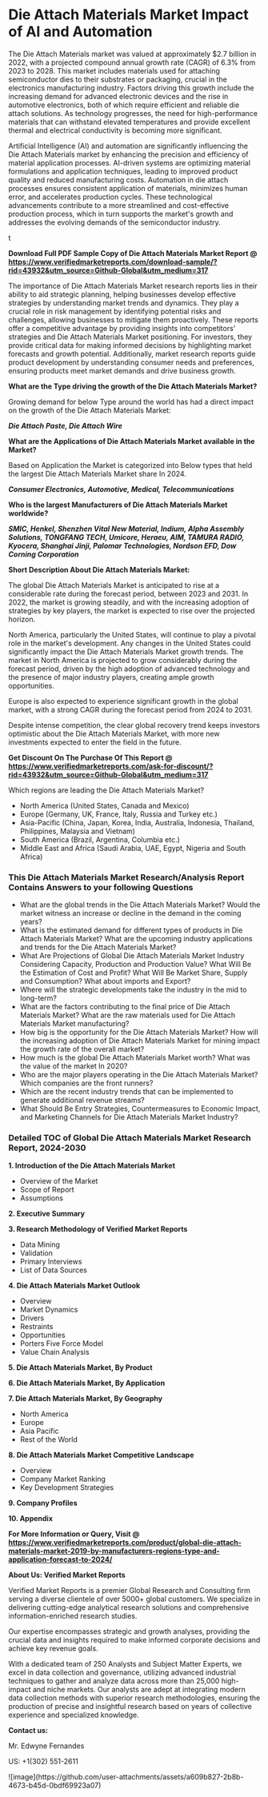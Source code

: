 <h1>Die Attach Materials Market Impact of AI and Automation</h1><p>The Die Attach Materials market was valued at approximately $2.7 billion in 2022, with a projected compound annual growth rate (CAGR) of 6.3% from 2023 to 2028. This market includes materials used for attaching semiconductor dies to their substrates or packaging, crucial in the electronics manufacturing industry. Factors driving this growth include the increasing demand for advanced electronic devices and the rise in automotive electronics, both of which require efficient and reliable die attach solutions. As technology progresses, the need for high-performance materials that can withstand elevated temperatures and provide excellent thermal and electrical conductivity is becoming more significant.</p><p>Artificial Intelligence (AI) and automation are significantly influencing the Die Attach Materials market by enhancing the precision and efficiency of material application processes. AI-driven systems are optimizing material formulations and application techniques, leading to improved product quality and reduced manufacturing costs. Automation in die attach processes ensures consistent application of materials, minimizes human error, and accelerates production cycles. These technological advancements contribute to a more streamlined and cost-effective production process, which in turn supports the market's growth and addresses the evolving demands of the semiconductor industry.</p>t</p><p id="" class=""><strong>Download Full PDF Sample Copy of Die Attach Materials Market Report @ <a href="https://www.verifiedmarketreports.com/download-sample/?rid=43932&utm_source=Github-Global&utm_medium=317" target="_blank">https://www.verifiedmarketreports.com/download-sample/?rid=43932&utm_source=Github-Global&utm_medium=317</a></strong></p><p>The importance of&nbsp;Die Attach Materials Market research reports lies in their ability to aid strategic planning, helping businesses develop effective strategies by understanding market trends and dynamics. They play a crucial role in risk management by identifying potential risks and challenges, allowing businesses to mitigate them proactively. These reports offer a competitive advantage by providing insights into competitors' strategies and Die Attach Materials Market positioning. For investors, they provide critical data for making informed decisions by highlighting market forecasts and growth potential. Additionally, market research reports guide product development by understanding consumer needs and preferences, ensuring products meet market demands and drive business growth.</p><p><strong>What are the&nbsp;Type driving the growth of the Die Attach Materials Market?</strong></p><p id="" class="">Growing demand for below Type around the world has had a direct impact on the growth of the Die Attach Materials Market:</p><em><strong>Die Attach Paste, Die Attach Wire</strong></em></p><strong>What are the&nbsp;Applications&nbsp;of Die Attach Materials Market available in the Market?</strong></p><p id="" class="">Based on Application the Market is categorized into Below types that held the largest Die Attach Materials Market share In 2024.</p><em><strong>Consumer Electronics, Automotive, Medical, Telecommunications</strong></em></p><strong>Who is the largest Manufacturers of Die Attach Materials Market worldwide?</strong></p><p><em><strong>SMIC, Henkel, Shenzhen Vital New Material, Indium, Alpha Assembly Solutions, TONGFANG TECH, Umicore, Heraeu, AIM, TAMURA RADIO, Kyocera, Shanghai Jinji, Palomar Technologies, Nordson EFD, Dow Corning Corporation</strong></em></p><p id="" class=""><strong>Short Description About Die Attach Materials Market:</strong></p><p>The global Die Attach Materials Market is anticipated to rise at a considerable rate during the forecast period, between 2023 and 2031. In 2022, the market is growing steadily, and with the increasing adoption of strategies by key players, the market is expected to rise over the projected horizon.</p><p>North America, particularly the United States, will continue to play a pivotal role in the market's development. Any changes in the United States could significantly impact the Die Attach Materials Market growth trends. The market in North America is projected to grow considerably during the forecast period, driven by the high adoption of advanced technology and the presence of major industry players, creating ample growth opportunities.</p><p>Europe is also expected to experience significant growth in the global market, with a strong CAGR during the forecast period from 2024 to 2031.</p><p>Despite intense competition, the clear global recovery trend keeps investors optimistic about the Die Attach Materials Market, with more new investments expected to enter the field in the future.</p><p id="" class=""><strong>Get Discount On The Purchase Of This Report @ <a href="https://www.verifiedmarketreports.com/ask-for-discount/?rid=43932&utm_source=Github-Global&utm_medium=317" target="_blank">https://www.verifiedmarketreports.com/ask-for-discount/?rid=43932&utm_source=Github-Global&utm_medium=317</a></strong></p>Which regions are leading the Die Attach Materials Market?</p><ul><li>North America (United States, Canada and Mexico)</li><li>Europe (Germany, UK, France, Italy, Russia and Turkey etc.)</li><li>Asia-Pacific (China, Japan, Korea, India, Australia, Indonesia, Thailand, Philippines, Malaysia and Vietnam)</li><li>South America (Brazil, Argentina, Columbia etc.)</li><li>Middle East and Africa (Saudi Arabia, UAE, Egypt, Nigeria and South Africa)</li></ul><h3 id="" class="">This Die Attach Materials Market Research/Analysis Report Contains Answers to your following Questions</h3><ul><li>What are the global trends in the Die Attach Materials Market? Would the market witness an increase or decline in the demand in the coming years?</li><li>What is the estimated demand for different types of products in Die Attach Materials Market? What are the upcoming industry applications and trends for the Die Attach Materials Market?</li><li>What Are Projections of Global Die Attach Materials Market Industry Considering Capacity, Production and Production Value? What Will Be the Estimation of Cost and Profit? What Will Be Market Share, Supply and Consumption? What about imports and Export?</li><li>Where will the strategic developments take the industry in the mid to long-term?</li><li>What are the factors contributing to the final price of Die Attach Materials Market? What are the raw materials used for Die Attach Materials Market manufacturing?</li><li>How big is the opportunity for the Die Attach Materials Market? How will the increasing adoption of Die Attach Materials Market for mining impact the growth rate of the overall market?</li><li>How much is the global Die Attach Materials Market worth? What was the value of the market In 2020?</li><li>Who are the major players operating in the Die Attach Materials Market? Which companies are the front runners?</li><li>Which are the recent industry trends that can be implemented to generate additional revenue streams?</li><li>What Should Be Entry Strategies, Countermeasures to Economic Impact, and Marketing Channels for Die Attach Materials Market Industry?</li></ul><h3 id="" class="">Detailed TOC of Global Die Attach Materials Market Research Report, 2024-2030</h3><p id="" class=""><strong>1. Introduction of the Die Attach Materials Market</strong></p><ul><li>Overview of the Market</li><li>Scope of Report</li><li>Assumptions</li></ul><p id="" class=""><strong>2. Executive Summary</strong></p><p id="" class=""><strong>3. Research Methodology of Verified Market Reports</strong></p><ul><li>Data Mining</li><li>Validation</li><li>Primary Interviews</li><li>List of Data Sources</li></ul><p id="" class=""><strong>4. Die Attach Materials Market Outlook</strong></p><ul><li>Overview</li><li>Market Dynamics</li><li>Drivers</li><li>Restraints</li><li>Opportunities</li><li>Porters Five Force Model</li><li>Value Chain Analysis</li></ul><p id="" class=""><strong>5. Die Attach Materials Market, By Product</strong></p><p id="" class=""><strong>6. Die Attach Materials Market, By Application</strong></p><p id="" class=""><strong>7. Die Attach Materials Market, By Geography</strong></p><ul><li>North America</li><li>Europe</li><li>Asia Pacific</li><li>Rest of the World</li></ul><p id="" class=""><strong>8. Die Attach Materials Market Competitive Landscape</strong></p><ul><li>Overview</li><li>Company Market Ranking</li><li>Key Development Strategies</li></ul><p id="" class=""><strong>9. Company Profiles</strong></p><p id="" class=""><strong>10. Appendix</strong></p><p id="" class=""><strong>For More Information or Query, Visit @ <a href="https://www.verifiedmarketreports.com/product/global-die-attach-materials-market-2019-by-manufacturers-regions-type-and-application-forecast-to-2024/" target="_blank">https://www.verifiedmarketreports.com/product/global-die-attach-materials-market-2019-by-manufacturers-regions-type-and-application-forecast-to-2024/</a></strong></p><p id="" class=""><strong>About Us: Verified Market Reports</strong></p><p id="" class="">Verified Market Reports is a premier Global Research and Consulting firm serving a diverse clientele of over 5000+ global customers. We specialize in delivering cutting-edge analytical research solutions and comprehensive information-enriched research studies.</p><p id="" class="">Our expertise encompasses strategic and growth analyses, providing the crucial data and insights required to make informed corporate decisions and achieve key revenue goals.</p><p id="" class="">With a dedicated team of 250 Analysts and Subject Matter Experts, we excel in data collection and governance, utilizing advanced industrial techniques to gather and analyze data across more than 25,000 high-impact and niche markets. Our analysts are adept at integrating modern data collection methods with superior research methodologies, ensuring the production of precise and insightful research based on years of collective experience and specialized knowledge.</p><p id="" class=""><strong>Contact us:</strong></p><p id="" class="">Mr. Edwyne Fernandes</p><p id="" class="">US: +1(302) 551-2611</p>
![image](https://github.com/user-attachments/assets/a609b827-2b8b-4673-b45d-0bdf69923a07)
